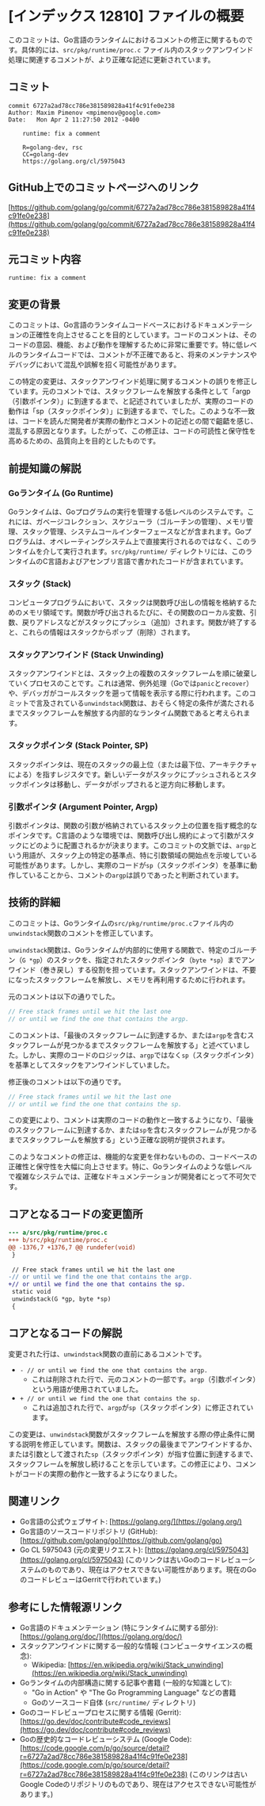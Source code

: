 # [インデックス 12810] ファイルの概要

このコミットは、Go言語のランタイムにおけるコメントの修正に関するものです。具体的には、`src/pkg/runtime/proc.c` ファイル内のスタックアンワインド処理に関連するコメントが、より正確な記述に更新されています。

## コミット

```
commit 6727a2ad78cc786e381589828a41f4c91fe0e238
Author: Maxim Pimenov <mpimenov@google.com>
Date:   Mon Apr 2 11:27:50 2012 -0400

    runtime: fix a comment
    
    R=golang-dev, rsc
    CC=golang-dev
    https://golang.org/cl/5975043
```

## GitHub上でのコミットページへのリンク

[https://github.com/golang/go/commit/6727a2ad78cc786e381589828a41f4c91fe0e238](https://github.com/golang/go/commit/6727a2ad78cc786e381589828a41f4c91fe0e238)

## 元コミット内容

```
runtime: fix a comment
```

## 変更の背景

このコミットは、Go言語のランタイムコードベースにおけるドキュメンテーションの正確性を向上させることを目的としています。コードのコメントは、そのコードの意図、機能、および動作を理解するために非常に重要です。特に低レベルのランタイムコードでは、コメントが不正確であると、将来のメンテナンスやデバッグにおいて混乱や誤解を招く可能性があります。

この特定の変更は、スタックアンワインド処理に関するコメントの誤りを修正しています。元のコメントでは、スタックフレームを解放する条件として「argp（引数ポインタ）」に到達するまで、と記述されていましたが、実際のコードの動作は「sp（スタックポインタ）」に到達するまで、でした。このような不一致は、コードを読んだ開発者が実際の動作とコメントの記述との間で齟齬を感じ、混乱する原因となります。したがって、この修正は、コードの可読性と保守性を高めるための、品質向上を目的としたものです。

## 前提知識の解説

### Goランタイム (Go Runtime)

Goランタイムは、Goプログラムの実行を管理する低レベルのシステムです。これには、ガベージコレクション、スケジューラ（ゴルーチンの管理）、メモリ管理、スタック管理、システムコールインターフェースなどが含まれます。Goプログラムは、オペレーティングシステム上で直接実行されるのではなく、このランタイムを介して実行されます。`src/pkg/runtime/` ディレクトリには、このランタイムのC言語およびアセンブリ言語で書かれたコードが含まれています。

### スタック (Stack)

コンピュータプログラムにおいて、スタックは関数呼び出しの情報を格納するためのメモリ領域です。関数が呼び出されるたびに、その関数のローカル変数、引数、戻りアドレスなどがスタックにプッシュ（追加）されます。関数が終了すると、これらの情報はスタックからポップ（削除）されます。

### スタックアンワインド (Stack Unwinding)

スタックアンワインドとは、スタック上の複数のスタックフレームを順に破棄していくプロセスのことです。これは通常、例外処理（Goでは`panic`と`recover`）や、デバッガがコールスタックを遡って情報を表示する際に行われます。このコミットで言及されている`unwindstack`関数は、おそらく特定の条件が満たされるまでスタックフレームを解放する内部的なランタイム関数であると考えられます。

### スタックポインタ (Stack Pointer, SP)

スタックポインタは、現在のスタックの最上位（または最下位、アーキテクチャによる）を指すレジスタです。新しいデータがスタックにプッシュされるとスタックポインタは移動し、データがポップされると逆方向に移動します。

### 引数ポインタ (Argument Pointer, Argp)

引数ポインタは、関数の引数が格納されているスタック上の位置を指す概念的なポインタです。C言語のような環境では、関数呼び出し規約によって引数がスタックにどのように配置されるかが決まります。このコミットの文脈では、`argp`という用語が、スタック上の特定の基準点、特に引数領域の開始点を示唆している可能性があります。しかし、実際のコードが`sp`（スタックポインタ）を基準に動作していることから、コメントの`argp`は誤りであったと判断されています。

## 技術的詳細

このコミットは、Goランタイムの`src/pkg/runtime/proc.c`ファイル内の`unwindstack`関数のコメントを修正しています。

`unwindstack`関数は、Goランタイムが内部的に使用する関数で、特定のゴルーチン（`G *gp`）のスタックを、指定されたスタックポインタ（`byte *sp`）までアンワインド（巻き戻し）する役割を担っています。スタックアンワインドは、不要になったスタックフレームを解放し、メモリを再利用するために行われます。

元のコメントは以下の通りでした。

```c
// Free stack frames until we hit the last one
// or until we find the one that contains the argp.
```

このコメントは、「最後のスタックフレームに到達するか、または`argp`を含むスタックフレームが見つかるまでスタックフレームを解放する」と述べていました。しかし、実際のコードのロジックは、`argp`ではなく`sp`（スタックポインタ）を基準としてスタックをアンワインドしていました。

修正後のコメントは以下の通りです。

```c
// Free stack frames until we hit the last one
// or until we find the one that contains the sp.
```

この変更により、コメントは実際のコードの動作と一致するようになり、「最後のスタックフレームに到達するか、または`sp`を含むスタックフレームが見つかるまでスタックフレームを解放する」という正確な説明が提供されます。

このようなコメントの修正は、機能的な変更を伴わないものの、コードベースの正確性と保守性を大幅に向上させます。特に、Goランタイムのような低レベルで複雑なシステムでは、正確なドキュメンテーションが開発者にとって不可欠です。

## コアとなるコードの変更箇所

```diff
--- a/src/pkg/runtime/proc.c
+++ b/src/pkg/runtime/proc.c
@@ -1376,7 +1376,7 @@ rundefer(void)
 }
 
 // Free stack frames until we hit the last one
-// or until we find the one that contains the argp.
+// or until we find the one that contains the sp.
 static void
 unwindstack(G *gp, byte *sp)
 {
```

## コアとなるコードの解説

変更された行は、`unwindstack`関数の直前にあるコメントです。

- `- // or until we find the one that contains the argp.`
  - これは削除された行で、元のコメントの一部です。`argp`（引数ポインタ）という用語が使用されていました。
- `+ // or until we find the one that contains the sp.`
  - これは追加された行で、`argp`が`sp`（スタックポインタ）に修正されています。

この変更は、`unwindstack`関数がスタックフレームを解放する際の停止条件に関する説明を修正しています。関数は、スタックの最後までアンワインドするか、または引数として渡された`sp`（スタックポインタ）が指す位置に到達するまで、スタックフレームを解放し続けることを示しています。この修正により、コメントがコードの実際の動作と一致するようになりました。

## 関連リンク

- Go言語の公式ウェブサイト: [https://golang.org/](https://golang.org/)
- Go言語のソースコードリポジトリ (GitHub): [https://github.com/golang/go](https://github.com/golang/go)
- Go CL 5975043 (元の変更リクエスト): [https://golang.org/cl/5975043](https://golang.org/cl/5975043) (このリンクは古いGoのコードレビューシステムのものであり、現在はアクセスできない可能性があります。現在のGoのコードレビューはGerritで行われています。)

## 参考にした情報源リンク

- Go言語のドキュメンテーション (特にランタイムに関する部分): [https://golang.org/doc/](https://golang.org/doc/)
- スタックアンワインドに関する一般的な情報 (コンピュータサイエンスの概念):
    - Wikipedia: [https://en.wikipedia.org/wiki/Stack_unwinding](https://en.wikipedia.org/wiki/Stack_unwinding)
- Goランタイムの内部構造に関する記事や書籍 (一般的な知識として):
    - "Go in Action" や "The Go Programming Language" などの書籍
    - Goのソースコード自体 (`src/runtime/` ディレクトリ)
- Goのコードレビュープロセスに関する情報 (Gerrit): [https://go.dev/doc/contribute#code_reviews](https://go.dev/doc/contribute#code_reviews)
- Goの歴史的なコードレビューシステム (Google Code): [https://code.google.com/p/go/source/detail?r=6727a2ad78cc786e381589828a41f4c91fe0e238](https://code.google.com/p/go/source/detail?r=6727a2ad78cc786e381589828a41f4c91fe0e238) (このリンクは古いGoogle Codeのリポジトリのものであり、現在はアクセスできない可能性があります。)

